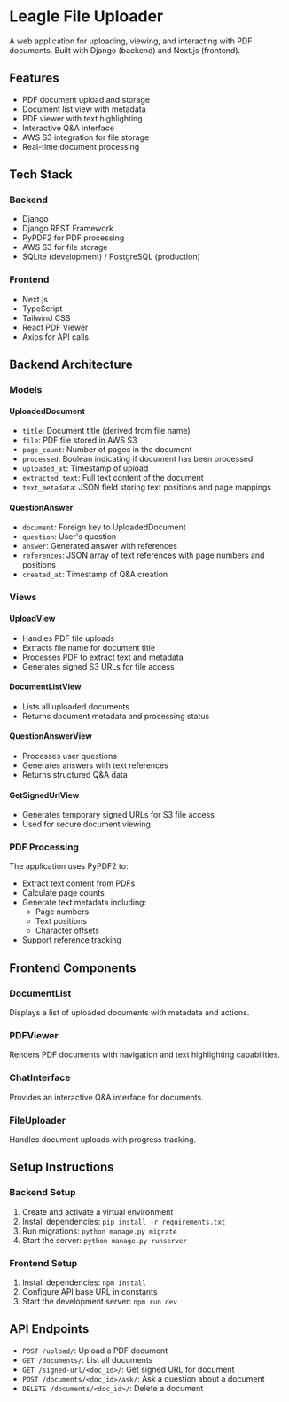 # Leagle File Uploader

A web application for uploading, viewing, and interacting with PDF documents. Built with Django (backend) and Next.js (frontend).

## Features

- PDF document upload and storage
- Document list view with metadata
- PDF viewer with text highlighting
- Interactive Q&A interface
- AWS S3 integration for file storage
- Real-time document processing

## Tech Stack

### Backend
- Django
- Django REST Framework
- PyPDF2 for PDF processing
- AWS S3 for file storage
- SQLite (development) / PostgreSQL (production)

### Frontend
- Next.js
- TypeScript
- Tailwind CSS
- React PDF Viewer
- Axios for API calls

## Backend Architecture

### Models

#### UploadedDocument
- `title`: Document title (derived from file name)
- `file`: PDF file stored in AWS S3
- `page_count`: Number of pages in the document
- `processed`: Boolean indicating if document has been processed
- `uploaded_at`: Timestamp of upload
- `extracted_text`: Full text content of the document
- `text_metadata`: JSON field storing text positions and page mappings

#### QuestionAnswer
- `document`: Foreign key to UploadedDocument
- `question`: User's question
- `answer`: Generated answer with references
- `references`: JSON array of text references with page numbers and positions
- `created_at`: Timestamp of Q&A creation

### Views

#### UploadView
- Handles PDF file uploads
- Extracts file name for document title
- Processes PDF to extract text and metadata
- Generates signed S3 URLs for file access

#### DocumentListView
- Lists all uploaded documents
- Returns document metadata and processing status

#### QuestionAnswerView
- Processes user questions
- Generates answers with text references
- Returns structured Q&A data

#### GetSignedUrlView
- Generates temporary signed URLs for S3 file access
- Used for secure document viewing

### PDF Processing

The application uses PyPDF2 to:
- Extract text content from PDFs
- Calculate page counts
- Generate text metadata including:
  - Page numbers
  - Text positions
  - Character offsets
- Support reference tracking

## Frontend Components

### DocumentList
Displays a list of uploaded documents with metadata and actions.

### PDFViewer
Renders PDF documents with navigation and text highlighting capabilities.

### ChatInterface
Provides an interactive Q&A interface for documents.

### FileUploader
Handles document uploads with progress tracking.

## Setup Instructions

### Backend Setup
1. Create and activate a virtual environment
2. Install dependencies: `pip install -r requirements.txt`
3. Run migrations: `python manage.py migrate`
4. Start the server: `python manage.py runserver`

### Frontend Setup
1. Install dependencies: `npm install`
2. Configure API base URL in constants
3. Start the development server: `npm run dev`

## API Endpoints

- `POST /upload/`: Upload a PDF document
- `GET /documents/`: List all documents
- `GET /signed-url/<doc_id>/`: Get signed URL for document
- `POST /documents/<doc_id>/ask/`: Ask a question about a document
- `DELETE /documents/<doc_id>/`: Delete a document
